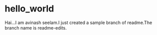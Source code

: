 # hello_world
Hai...I am avinash seelam.I just created a sample branch of readme.The branch name is readme-edits.
